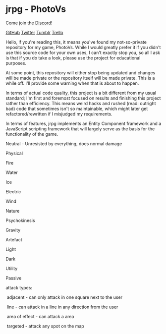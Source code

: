 # jrpg - PhotoVs

Come join the [Discord](https://discord.gg/ew2X8Sy)!

[GitHub](https://github.com/CarimA/jrpg) [Twitter](https://twitter.com/PhotoVsGame) [Tumblr](https://photovsgame.tumblr.com/) [Trello](https://trello.com/b/NFmeyZkw/photovs)

Hello, if you're reading this, it means you've found my not-so-private repository for my game, PhotoVs. While I would greatly prefer it if you didn't use this source code for your own uses, I can't exactly stop you, so all I ask is that if you do take a look, please use the project for educational purposes.

At some point, this repository will either stop being updated and changes will be made private or the repository itself will be made private. This is a while off. I'll provide some warning when that is about to happen.

In terms of actual code quality, this project is a bit different from my usual standard; I'm first and foremost focused on results and finishing this project rather than efficiency. This means weird hacks and rushed (read: outright bad) code that sometimes isn't so maintainable, which might later get refactored/rewritten if I misjudged my requirements.

In terms of features, jrpg implements an Entity Component framework and a JavaScript scripting framework  that will largely serve as the basis for the functionality of the game.



Neutral - Unresisted by everything, does normal damage



Physical



Fire

Water

Ice

Electric

Wind

Nature

Psychokinesis

Gravity

Artefact



Light

Dark



Utility

Passive



attack types:

​	adjacent - can only attack in one square next to the user

​	line - can attack in a line in any direction from the user

​	area of effect - can attack a area 

​	targeted - attack any spot on the map
